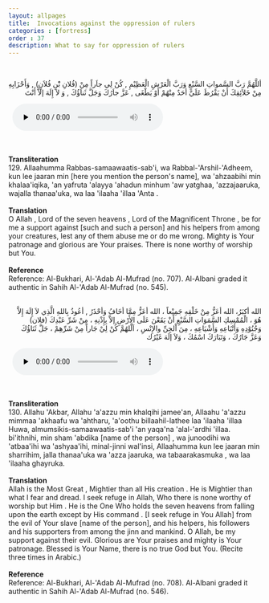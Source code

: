 ```yaml
---
layout: allpages
title:  Invocations against the oppression of rulers
categories : [fortress]
order : 37
description: What to say for oppression of rulers
---
```

&nbsp;
<div class="arabictext" dir="RTL">

أللَّهُمَّ رَبَّ السَّمواتِ السَّبْعِ وَرَبَّ الْعَرْشِ الْعَظِيْمِ , كُنْ لِي جاَراً مِنْ (فُلانِ بْْنِ فُلاَنٍ) , وَأَحْزَابِهِ مِنْ خَلاَئِقِكَ أَنْ يَفْرُطَ عَلَيَّ أحَدٌ مِنْهُمْ أَوْ يَطْغَى , عَزَّ جاَرُكَ وَجَلَّ ثَناَؤُكَ , وَ لاَ إِلَهَ إلاَّ أَنْتَ

</div>
&nbsp;


<audio controls  preload="none">
  <source src="{{ site.baseurl }}/audio/fortress/129.mp3" type="audio/mpeg">
Your browser does not support the audio element.
</audio>


&nbsp;
<div class="duaextra" tabindex="0">
<div><strong>Transliteration</strong></div>
<div class="extra">129. Allaahumma Rabbas-samaawaatis-sab'i, wa Rabbal-'Arshil-'Adheem, kun lee jaaran min [here you mention the person's name], wa 'ahzaabihi min khalaa'iqika, 'an yafruta 'alayya 'ahadun minhum 'aw yatghaa, 'azzajaaruka, wajalla thanaa'uka, wa laa 'ilaaha 'illaa 'Anta .</div>
</div>
&nbsp;
<div class="duaextra" tabindex="0">
<div><strong>Translation</strong></div>
<div class="extra">O Allah , Lord of the seven heavens , Lord of the Magnificent Throne , be for me a support against [such and such a person] and his helpers from among your creatures, lest any of them abuse me or do me wrong. Mighty is Your patronage and glorious are Your praises. There is none worthy of worship but You.</div>
</div>
&nbsp;
<div class="duaextra" tabindex="0">
<div><strong>Reference</strong></div>
<div class="extra">Reference: Al-Bukhari, Al-'Adab Al-Mufrad (no. 707). Al-Albani graded it authentic in Sahih Al-'Adab Al-Mufrad (no. 545).</div>
</div>
&nbsp;
<div class="arabictext" dir="RTL">

الله أكبَرُ، الله أعَزُّ مِنْ خَلْقِهِ جَمِيْعاً ، الله أعَزُّ مِمَّا أخَافُ وَأحْذَرُ , أعُوذُ بِاللهِ الَّذِي لاَ إِلَهَ إِلاَّ هُوَ ، الْمُمْسِكِ السَّمَوَاتِ السَّبْعِ أَنْ يَقَعْنَ عَلَى الأَرْضِ ِإلاَّ بِإِذْنِهِ ، مِنْ شَرِّ عَبْدِكَ (فلان) وَجُنُوْدِهِ وَأَتْبَاعِهِ وَأَشْيَاعِهِ ، مِنَ اْلجِنِّ والإِنْسِ ، اَلَّلهُمَّ كُنْ لِيْ جَاراً مِنْ شَرِّهِمْ ، جَلَّ ثَنَاؤُكَ وَعَزَّ جَارُكَ ، وَتَبَارَكَ اسْمُكَ ، وَلاَ إلَهَ غَيْرُك

</div>
&nbsp;


<audio controls  preload="none">
  <source src="{{ site.baseurl }}/audio/fortress/130.mp3" type="audio/mpeg">
Your browser does not support the audio element.
</audio>


&nbsp;
<div class="duaextra" tabindex="0">
<div><strong>Transliteration</strong></div>
<div class="extra">130. Allahu 'Akbar, Allahu 'a'azzu min khalqihi jamee'an, Allaahu 'a'azzu mimmaa 'akhaafu wa 'ahtharu, 'a'oothu billaahil-lathee laa 'ilaaha 'illaa Huwa, almumsikis-samaawaatis-sab'i 'an yaqa'na 'alal-'ardhi 'illaa. bi'ithnihi, min sham 'abdika [name of the person] , wa junoodihi wa 'atbaa'ihi wa 'ashyaa'ihi, minal-jinni wal'insi, Allaahumma kun lee jaaran min sharrihim, jalla thanaa'uka wa 'azza jaaruka, wa tabaarakasmuka , wa laa 'ilaaha ghayruka.</div>
</div>
&nbsp;
<div class="duaextra" tabindex="0">
<div><strong>Translation</strong></div>
<div class="extra">Allah is the Most Great , Mightier than all His creation . He is Mightier than what I fear and dread. I seek refuge in Allah, Who there is none worthy of worship but Him . He is the One Who holds the seven heavens from falling upon the earth except by His command . [I seek refuge in You Allah] from the evil of Your slave [name of the person], and his helpers, his followers and his supporters from among the jinn and mankind. O Allah, be my support against their evil. Glorious are Your praises and mighty is Your patronage. Blessed is Your Name, there is no true God but You. (Recite three times in Arabic.)</div>
</div>
&nbsp;
<div class="duaextra" tabindex="0">
<div><strong>Reference</strong></div>
<div class="extra">Reference: Al-Bukhari, Al-'Adab Al-Mufrad (no. 708). Al-Albani graded it authentic in Sahih Al-'Adab Al-Mufrad (no. 546).</div>
</div>
